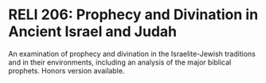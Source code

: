 # RELI 206: Prophecy and Divination in Ancient Israel and Judah

An examination of prophecy and divination in the Israelite-Jewish traditions and in their environments, including an analysis of the major biblical prophets. Honors version available.